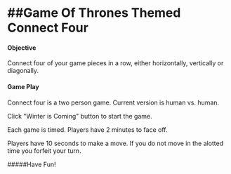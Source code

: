 ##Game Of Thrones Themed Connect Four
================

#### Objective

Connect four of your game pieces in a row, either horizontally, vertically or diagonally.


#### Game Play

Connect four is a two person game.  Current version is human vs. human.

Click "Winter is Coming" button to start the game.

Each game is timed.  Players have 2 minutes to face off.

Players have 10 seconds to make a move.  If you do not move in the alotted time you forfeit your turn.

#####Have Fun!

